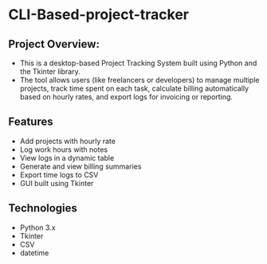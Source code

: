 # CLI-Based-project-tracker

## Project Overview:
- This is a desktop-based Project Tracking System built using Python and the Tkinter library.
- The tool allows users (like freelancers or developers) to manage multiple projects, track time spent on each task, calculate billing automatically based on hourly rates, and export logs for invoicing or reporting.

## Features

- Add projects with hourly rate
- Log work hours with notes
- View logs in a dynamic table
- Generate and view billing summaries
- Export time logs to CSV
- GUI built using Tkinter
  
## Technologies
- Python 3.x
- Tkinter
- CSV
- datetime
